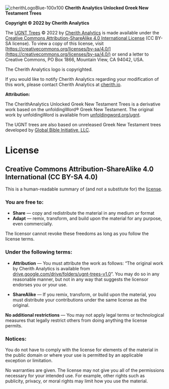 ![cherithLogoBlue-100x100](https://user-images.githubusercontent.com/105679741/190519812-31d791fd-087e-4d00-b8e1-7eb3f5d23e38.png)
**Cherith Analytics Unlocked Greek New Testament Trees**

**Copyright © 2022 by Cherith Analytics**

The [UGNT Trees](https://github.com/cherithanalytics/UGNT-Trees) © 2022 by [Cherith Analytics](https://cherith.io/) is made available under the [Creative Commons Attribution-ShareAlike 4.0 International License](https://creativecommons.org/licenses/by-sa/4.0/) (CC BY-SA license). To view a copy of this license, visit [https://creativecommons.org/licenses/by-sa/4.0/](https://creativecommons.org/licenses/by-sa/4.0/) or send a letter to Creative Commons, PO Box 1866, Mountain View, CA 94042, USA.

The Cherith Analytics logo is copyrighted.

If you would like to notify Cherith Analytics regarding your modification of this work, please contact Cherith Analytics at [cherith.io](https://cherith.io/).

**Attribution:**

The CherithAnalytics Unlocked Greek New Testament Trees is a derivative work based on the unfoldingWord® Greek New Testament. The original work by unfoldingWord is available from [unfoldingword.org/ugnt](https://www.unfoldingword.org/ugnt).

The UGNT trees are also based on unreleased Greek New Testament trees developed by [Global Bible Initiative, LLC](https://gbi.llc).

# License

## Creative Commons Attribution-ShareAlike 4.0 International (CC BY-SA 4.0)

This is a human-readable summary of (and not a substitute for) the [license](http://creativecommons.org/licenses/by-sa/4.0/legalcode).

### You are free to:

 * **Share** — copy and redistribute the material in any medium or format
 * **Adapt** — remix, transform, and build upon the material
for any purpose, even commercially.

The licensor cannot revoke these freedoms as long as you follow the license terms.

### Under the following terms:

 * **Attribution** — You must attribute the work as follows: “The original work by Cherith Analytics is available from [drive.google.com/drive/folders/ugnt-trees-v1.0](https://drive.google.com/drive/folders/12X5gmeq8jAQTYxdbakmIax5JygM0DYUX?usp=sharing)”. You may do so in any reasonable manner, but not in any way that suggests the licensor endorses you or your use.

 * **ShareAlike** — If you remix, transform, or build upon the material, you must distribute your contributions under the same license as the original.

**No additional restrictions** — You may not apply legal terms or technological measures that legally restrict others from doing anything the license permits.

### Notices:

You do not have to comply with the license for elements of the material in the public domain or where your use is permitted by an applicable exception or limitation.

No warranties are given. The license may not give you all of the permissions necessary for your intended use. For example, other rights such as publicity, privacy, or moral rights may limit how you use the material.
